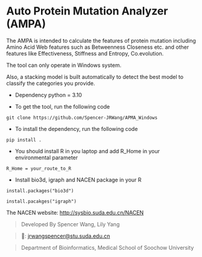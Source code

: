 # Auto Protein Mutation Analyzer (AMPA)
The AMPA is intended to calculate the features of protein mutation including Amino Acid Web features
such as Betweenness Closeness etc. and other features like Effectiveness, Stiffness and Entropy, Co.evolution.

The tool can only operate in Windows system.

Also, a stacking model is built automatically to detect the best model to classify the categories you provide.

- Dependency python = 3.10

- To get the tool, run the following code
```
git clone https://github.com/Spencer-JRWang/APMA_Windows
```
- To install the dependency, run the following code
```
pip install .
```
- You should install R in you laptop and add R_Home in your environmental parameter
```
R_Home = your_route_to_R
```
- Install bio3d, igraph and NACEN package in your R
```
install.packages("bio3d")
```
```
install.pacakges("igraph")
```
The NACEN website: http://sysbio.suda.edu.cn/NACEN


> Developed By Spencer Wang, Lily Yang

> 📧: jrwangspencer@stu.suda.edu.cn

> Department of Bioinformatics, Medical School of Soochow University
